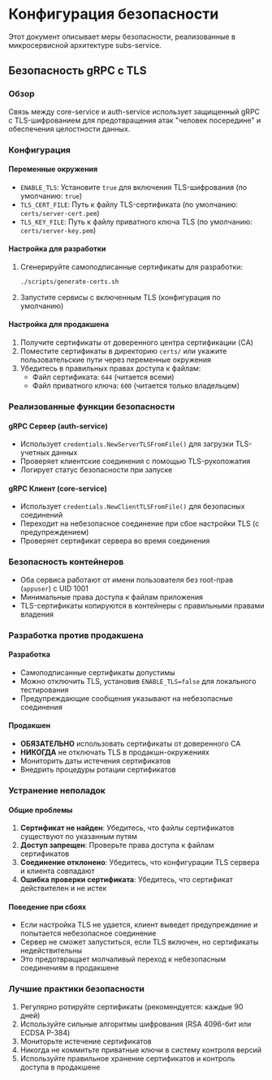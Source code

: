 # Конфигурация безопасности

Этот документ описывает меры безопасности, реализованные в микросервисной архитектуре subs-service.

## Безопасность gRPC с TLS

### Обзор
Связь между core-service и auth-service использует защищенный gRPC с TLS-шифрованием для предотвращения атак "человек посередине" и обеспечения целостности данных.

### Конфигурация

#### Переменные окружения
- `ENABLE_TLS`: Установите `true` для включения TLS-шифрования (по умолчанию: `true`)
- `TLS_CERT_FILE`: Путь к файлу TLS-сертификата (по умолчанию: `certs/server-cert.pem`)
- `TLS_KEY_FILE`: Путь к файлу приватного ключа TLS (по умолчанию: `certs/server-key.pem`)

#### Настройка для разработки
1. Сгенерируйте самоподписанные сертификаты для разработки:
   ```bash
   ./scripts/generate-certs.sh
   ```

2. Запустите сервисы с включенным TLS (конфигурация по умолчанию)

#### Настройка для продакшена
1. Получите сертификаты от доверенного центра сертификации (CA)
2. Поместите сертификаты в директорию `certs/` или укажите пользовательские пути через переменные окружения
3. Убедитесь в правильных правах доступа к файлам:
   - Файл сертификата: `644` (читается всеми)
   - Файл приватного ключа: `600` (читается только владельцем)

### Реализованные функции безопасности

#### gRPC Сервер (auth-service)
- Использует `credentials.NewServerTLSFromFile()` для загрузки TLS-учетных данных
- Проверяет клиентские соединения с помощью TLS-рукопожатия
- Логирует статус безопасности при запуске

#### gRPC Клиент (core-service)
- Использует `credentials.NewClientTLSFromFile()` для безопасных соединений
- Переходит на небезопасное соединение при сбое настройки TLS (с предупреждением)
- Проверяет сертификат сервера во время соединения

### Безопасность контейнеров
- Оба сервиса работают от имени пользователя без root-прав (`appuser`) с UID 1001
- Минимальные права доступа к файлам приложения
- TLS-сертификаты копируются в контейнеры с правильными правами владения

### Разработка против продакшена

#### Разработка
- Самоподписанные сертификаты допустимы
- Можно отключить TLS, установив `ENABLE_TLS=false` для локального тестирования
- Предупреждающие сообщения указывают на небезопасные соединения

#### Продакшен
- **ОБЯЗАТЕЛЬНО** использовать сертификаты от доверенного CA
- **НИКОГДА** не отключать TLS в продакшн-окружениях
- Мониторить даты истечения сертификатов
- Внедрить процедуры ротации сертификатов

### Устранение неполадок

#### Общие проблемы
1. **Сертификат не найден**: Убедитесь, что файлы сертификатов существуют по указанным путям
2. **Доступ запрещен**: Проверьте права доступа к файлам сертификатов
3. **Соединение отклонено**: Убедитесь, что конфигурации TLS сервера и клиента совпадают
4. **Ошибка проверки сертификата**: Убедитесь, что сертификат действителен и не истек

#### Поведение при сбоях
- Если настройка TLS не удается, клиент выведет предупреждение и попытается небезопасное соединение
- Сервер не сможет запуститься, если TLS включен, но сертификаты недействительны
- Это предотвращает молчаливый переход к небезопасным соединениям в продакшене

### Лучшие практики безопасности
1. Регулярно ротируйте сертификаты (рекомендуется: каждые 90 дней)
2. Используйте сильные алгоритмы шифрования (RSA 4096-бит или ECDSA P-384)
3. Мониторьте истечение сертификатов
4. Никогда не коммитьте приватные ключи в систему контроля версий
5. Используйте правильное хранение сертификатов и контроль доступа в продакшене